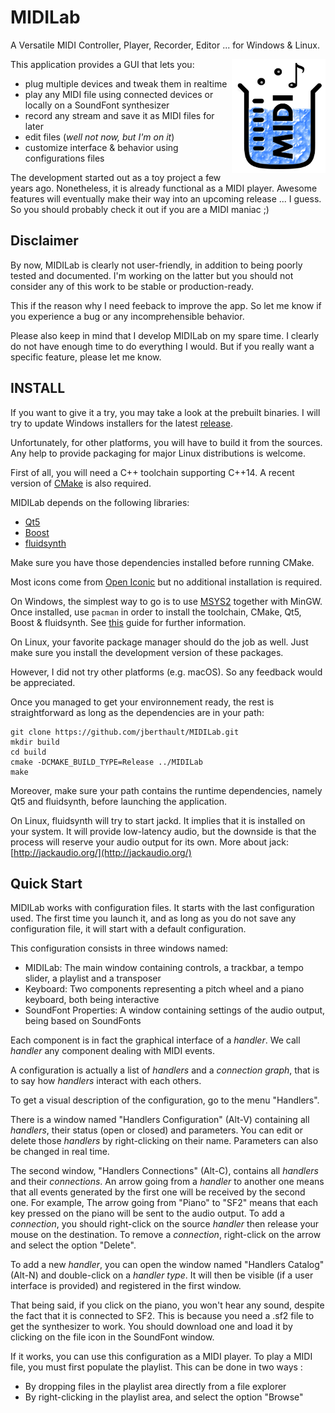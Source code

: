 # MIDILab

A Versatile MIDI Controller, Player, Recorder, Editor ... for Windows &amp; Linux.

<img align="right" width="150" src="https://github.com/jberthault/MIDILab/blob/master/src/data/logo.png">

This application provides a GUI that lets you:
- plug multiple devices and tweak them in realtime
- play any MIDI file using connected devices or locally on a SoundFont synthesizer
- record any stream and save it as MIDI files for later
- edit files (*well not now, but I'm on it*)
- customize interface &amp; behavior using configurations files

The development started out as a toy project a few years ago.
Nonetheless, it is already functional as a MIDI player.
Awesome features will eventually make their way into an upcoming release ... I guess.
So you should probably check it out if you are a MIDI maniac ;)

## Disclaimer

By now, MIDILab is clearly not user-friendly, in addition to being poorly tested and documented.
I'm working on the latter but you should not consider any of this work to be stable or production-ready.

This if the reason why I need feeback to improve the app.
So let me know if you experience a bug or any incomprehensible behavior.

Please also keep in mind that I develop MIDILab on my spare time.
I clearly do not have enough time to do everything I would.
But if you really want a specific feature, please let me know.

## INSTALL

If you want to give it a try, you may take a look at the prebuilt binaries.
I will try to update Windows installers for the latest [release](https://github.com/jberthault/MIDILab/releases/).

Unfortunately, for other platforms, you will have to build it from the sources.
Any help to provide packaging for major Linux distributions is welcome.

First of all, you will need a C++ toolchain supporting C++14.
A recent version of [CMake](https://cmake.org/) is also required.

MIDILab depends on the following libraries:
- [Qt5](http://doc.qt.io/qt-5/index.html)
- [Boost](http://www.boost.org/)
- [fluidsynth](https://github.com/FluidSynth/fluidsynth)

Make sure you have those dependencies installed before running CMake.

Most icons come from [Open Iconic](https://github.com/iconic/open-iconic) but no additional installation is required.

On Windows, the simplest way to go is to use [MSYS2](http://www.msys2.org/) together with MinGW.
Once installed, use `pacman` in order to install the toolchain, CMake, Qt5, Boost &amp; fluidsynth.
See [this](https://github.com/orlp/dev-on-windows/wiki/Installing-GCC--&-MSYS2) guide for further information.

On Linux, your favorite package manager should do the job as well.
Just make sure you install the development version of these packages.

However, I did not try other platforms (e.g. macOS).
So any feedback would be appreciated.

Once you managed to get your environnement ready, the rest is straightforward as long as the dependencies are in your path:
```
git clone https://github.com/jberthault/MIDILab.git
mkdir build
cd build
cmake -DCMAKE_BUILD_TYPE=Release ../MIDILab
make
```

Moreover, make sure your path contains the runtime dependencies, namely Qt5 and fluidsynth, before launching the application.

On Linux, fluidsynth will try to start jackd. It implies that it is installed on your system.
It will provide low-latency audio, but the downside is that the process will reserve your audio output for its own.
More about jack: [http://jackaudio.org/](http://jackaudio.org/)

## Quick Start

MIDILab works with configuration files. It starts with the last configuration used.
The first time you launch it, and as long as you do not save any configuration file, it will start with a default configuration.

This configuration consists in three windows named:
- MIDILab: The main window containing controls, a trackbar, a tempo slider, a playlist and a transposer
- Keyboard: Two components representing a pitch wheel and a piano keyboard, both being interactive
- SoundFont Properties: A window containing settings of the audio output, being based on SoundFonts

Each component is in fact the graphical interface of a *handler*. We call *handler* any component dealing with MIDI events.

A configuration is actually a list of *handlers* and a *connection graph*, that is to say how *handlers* interact with each others.

To get a visual description of the configuration, go to the menu "Handlers".

There is a window named "Handlers Configuration" (Alt-V) containing all *handlers*, their status (open or closed) and parameters.
You can edit or delete those *handlers* by right-clicking on their name.
Parameters can also be changed in real time.

The second window, "Handlers Connections" (Alt-C), contains all *handlers* and their *connections*.
An arrow going from a *handler* to another one means that all events generated by the first one will be received by the second one.
For example, The arrow going from "Piano" to "SF2" means that each key pressed on the piano will be sent to the audio output.
To add a *connection*, you should right-click on the source *handler* then release your mouse on the destination.
To remove a *connection*, right-click on the arrow and select the option "Delete".

To add a new *handler*, you can open the window named "Handlers Catalog" (Alt-N) and double-click on a *handler type*.
It will then be visible (if a user interface is provided) and registered in the first window.

That being said, if you click on the piano, you won't hear any sound, despite the fact that it is connected to SF2.
This is because you need a .sf2 file to get the synthesizer to work.
You should download one and load it by clicking on the file icon in the SoundFont window.

If it works, you can use this configuration as a MIDI player. To play a MIDI file, you must first populate the playlist.
This can be done in two ways :
- By dropping files in the playlist area directly from a file explorer
- By right-clicking in the playlist area, and select the option "Browse"
